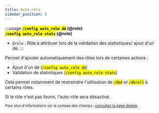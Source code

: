 ```yaml
---
title: Auto-rôle
sidebar_position: 3
---
```


:::usage
**<mark>`/config auto_role dé`</mark> (@role)**  
**<mark>`/config auto_role stats`</mark> (@role)**
- `@role` : Rôle à attribuer lors de la validation des statistiques/ ajout d'un dé.
:::

Permet d'ajouter automatiquement des rôles lors de certaines actions :
- Ajout d'un dé (<mark>`/config auto_role dé`</mark>)
- Validation de statistiques (<mark>`/config auto_role stats`</mark>)

Cela permet notamment de restreindre l'utilisation de <mark>`/dbd`</mark> et <mark>`/dbroll`</mark> à certains rôles.

Si le rôle n'est pas fourni, l'auto-rôle sera désactivé.

<small>Pour plus d'informations sur la syntaxe des champs : [consultez la page dédiée](../introduction/format.mdx).</small>

